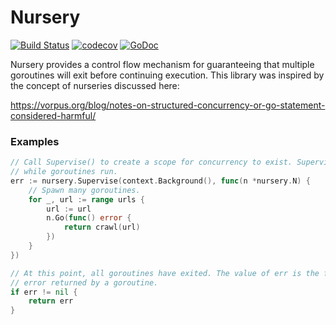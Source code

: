 # Nursery

[![Build Status](https://travis-ci.org/JamesOwenHall/nursery.svg?branch=master)](https://travis-ci.org/JamesOwenHall/nursery)
[![codecov](https://codecov.io/gh/JamesOwenHall/nursery/branch/master/graph/badge.svg)](https://codecov.io/gh/JamesOwenHall/nursery)
[![GoDoc](https://godoc.org/github.com/JamesOwenHall/nursery?status.svg)](http://godoc.org/github.com/JamesOwenHall/nursery)

Nursery provides a control flow mechanism for guaranteeing that multiple goroutines will exit before continuing execution. This library was inspired by the concept of nurseries discussed here:

https://vorpus.org/blog/notes-on-structured-concurrency-or-go-statement-considered-harmful/

### Examples

```go
// Call Supervise() to create a scope for concurrency to exist. Supervise() will block
// while goroutines run.
err := nursery.Supervise(context.Background(), func(n *nursery.N) {
    // Spawn many goroutines.
    for _, url := range urls {
        url := url
        n.Go(func() error {
            return crawl(url)
        })
    }
})

// At this point, all goroutines have exited. The value of err is the first non-nil
// error returned by a goroutine.
if err != nil {
    return err
}
```
